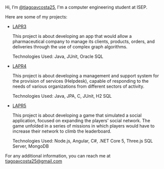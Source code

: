 Hi, I’m [@tiagoavcosta25](https://github.com/tiagoavcosta25/tiagoavcosta25), I'm a computer engineering student at ISEP.

Here are some of my projects:
  - [LAPR3](https://github.com/tiagoavcosta25/LAPR3)
  
      This project is about developing an app that would allow a
    pharmaceutical company to manage its clients, products,
    orders, and deliveries through the use of complex graph
    algorithms.
    
    Technologies Used: Java, JUnit, Oracle SQL

  - [LAPR4](https://github.com/tiagoavcosta25/LAPR4)
    
      This project is about developing a management and
    support system for the provision of services (Helpdesk),
    capable of responding to the needs of various
    organizations from different sectors of activity.
    
    Technologies Used: Java, JPA, C, JUnit, H2 SQL

  - [LAPR5](https://github.com/tiagoavcosta25/LAPR5)
  
      This project is about developing a game that simulated a
    social application, focused on expanding the players'
    social network. The game unfolded in a series of missions
    in which players would have to increase their network to
    climb the leaderboard.
    
    Technologies Used: Node.js, Angular, C#, .NET Core 5,
    Three.js SQL Server, MongoDB


For any additional information, you can reach me at [tiagoavcosta25@gmail.com](mailto:tiagoavcosta25@gmail.com?subject=Contact%20from%20github)
